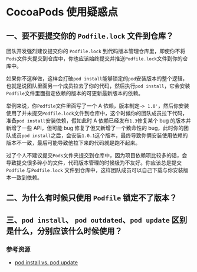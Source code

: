 # CocoaPods 使用疑惑点

## 一、要不要提交你的 `Podfile.lock` 文件到仓库？

团队开发强烈建议提交你的 `Podfile.lock` 到代码版本管理仓库里，即使你不将 `Pods`文件夹提交到仓库中，你也应该始终提交并推送`Podfile.lock`文件到你的仓库中。 

如果你不这样做，这样会打破`pod install`能够锁定的`pod`安装版本的整个逻辑，也就是说团队里面另一个成员拉去了你的代码，然后执行`pod install`，它会安装`Podfile`文件里面指定依赖的版本的可更新最新版本的依赖。

举例来说，你`Podfile`文件里面写了一个 A 依赖，版本制定`~> 1.0'`，然后你安装使用了并未提交`Podfile.lock`文件到仓库中，这个时候你的团队成员拉下代码，准备`pod install`安装依赖，假如此时 A 依赖已经发布`1.3`修复某个 bug 的版本并新增了一些 API，但可能 bug 修复了但又新增了一个致命性的 bug，此时你的团队成员`pod install`之后，会安装`1.0.1`这个版本，最终导致你俩安装使用依赖的版本不一致，最后可能导致他拉下来的代码就是跑不起来。

过了个人不建议提交`Pods`文件夹提交到仓库中，因为项目依赖项比较多的话，会导致提交很多碎小的文件，代码版本管理的时候极为不友好。你应该总是提交`Podfile` 与`Podfile.lock` 文件到仓库中，这样团队成员可以自己下载与你安装版本一致到依赖。

## 二、为什么有时候只使用 `Podfile` 锁定不了版本？

## 三、`pod install`、 `pod outdated`、`pod update` 区别是什么，分别应该什么时候使用？



### 参考资源

- [pod install vs. pod update](https://guides.cocoapods.org/using/pod-install-vs-update.html)

